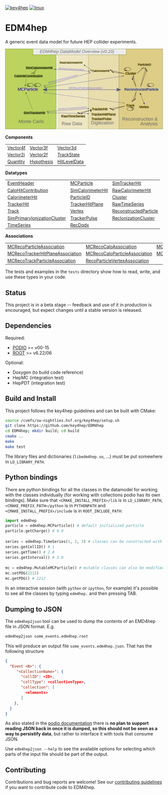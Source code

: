 
[![key4hep](https://github.com/key4hep/EDM4hep/workflows/key4hep_linux/badge.svg)](https://github.com/key4hep/EDM4hep/actions/workflows/key4hep_linux.yml)
[![linux](https://github.com/key4hep/EDM4hep/actions/workflows/lcg_linux_with_podio.yml/badge.svg)](https://github.com/key4hep/EDM4hep/actions/workflows/lcg_linux_with_podio.yml)
# EDM4hep


A generic event data model for future HEP collider experiments.

![](doc/edm4hep_diagram.svg)

**Components**

| | | |
|-|-|-|
| [Vector4f](https://github.com/key4hep/EDM4hep/blob/main/edm4hep.yaml#L9)       | [Vector3f](https://github.com/key4hep/EDM4hep/blob/main/edm4hep.yaml#L26)  | [Vector3d](https://github.com/key4hep/EDM4hep/blob/main/edm4hep.yaml#L41)    |
| [Vector2i](https://github.com/key4hep/EDM4hep/blob/main/edm4hep.yaml#L60)      | [Vector2f](https://github.com/key4hep/EDM4hep/blob/main/edm4hep.yaml#L74)  | [TrackState](https://github.com/key4hep/EDM4hep/blob/main/edm4hep.yaml#L88)  |
| [Quantity](https://github.com/key4hep/EDM4hep/blob/main/edm4hep.yaml#L111)     | [Hypothesis](https://github.com/key4hep/EDM4hep/blob/main/edm4hep.yaml#L119) | [HitLevelData](https://github.com/key4hep/EDM4hep/blob/main/edm4hep.yaml#L126) |


**Datatypes**

| | | |
|-|-|-|
| [EventHeader](https://github.com/key4hep/EDM4hep/blob/main/edm4hep.yaml#L136)         | [MCParticle](https://github.com/key4hep/EDM4hep/blob/main/edm4hep.yaml#L148)        | [SimTrackerHit](https://github.com/key4hep/EDM4hep/blob/main/edm4hep.yaml#L216)         |
| [CaloHitContribution](https://github.com/key4hep/EDM4hep/blob/main/edm4hep.yaml#L258) | [SimCalorimeterHit](https://github.com/key4hep/EDM4hep/blob/main/edm4hep.yaml#L270) | [RawCalorimeterHit](https://github.com/key4hep/EDM4hep/blob/main/edm4hep.yaml#L282)     |
| [CalorimeterHit](https://github.com/key4hep/EDM4hep/blob/main/edm4hep.yaml#L291)      | [ParticleID](https://github.com/key4hep/EDM4hep/blob/main/edm4hep.yaml#L303)        | [Cluster](https://github.com/key4hep/EDM4hep/blob/main/edm4hep.yaml#L316)               |
| [TrackerHit](https://github.com/key4hep/EDM4hep/blob/main/edm4hep.yaml#L337)          | [TrackerHitPlane](https://github.com/key4hep/EDM4hep/blob/main/edm4hep.yaml#L352)   | [RawTimeSeries](https://github.com/key4hep/EDM4hep/blob/main/edm4hep.yaml#L371)                |
| [Track](https://github.com/key4hep/EDM4hep/blob/main/edm4hep.yaml#L384)               | [Vertex](https://github.com/key4hep/EDM4hep/blob/main/edm4hep.yaml#L403)            | [ReconstructedParticle](https://github.com/key4hep/EDM4hep/blob/main/edm4hep.yaml#L420) |
| [SimPrimaryIonizationCluster](https://github.com/key4hep/EDM4hep/blob/main/edm4hep.yaml#L528) | [TrackerPulse](https://github.com/key4hep/EDM4hep/blob/main/edm4hep.yaml#L562) | [RecIonizationCluster](https://github.com/key4hep/EDM4hep/blob/main/edm4hep.yaml#L575) |
| [TimeSeries](https://github.com/key4hep/EDM4hep/blob/main/edm4hep.yaml#L586) | [RecDqdx](https://github.com/key4hep/EDM4hep/blob/main/edm4hep.yaml#L598) |                                                                                          |

**Associations**

| | | |
|-|-|-|
| [MCRecoParticleAssociation](https://github.com/key4hep/EDM4hep/blob/main/edm4hep.yaml#L454)        | [MCRecoCaloAssociation](https://github.com/key4hep/EDM4hep/blob/main/edm4hep.yaml#L463)         | [MCRecoTrackerAssociation](https://github.com/key4hep/EDM4hep/blob/main/edm4hep.yaml#L472)         |
| [MCRecoTrackerHitPlaneAssociation](https://github.com/key4hep/EDM4hep/blob/main/edm4hep.yaml#L481) | [MCRecoCaloParticleAssociation](https://github.com/key4hep/EDM4hep/blob/main/edm4hep.yaml#L490) | [MCRecoClusterParticleAssociation](https://github.com/key4hep/EDM4hep/blob/main/edm4hep.yaml#L499) |
| [MCRecoTrackParticleAssociation](https://github.com/key4hep/EDM4hep/blob/main/edm4hep.yaml#L508)   | [RecoParticleVertexAssociation](https://github.com/key4hep/EDM4hep/blob/main/edm4hep.yaml#L517) |                                                                                                      |

The tests and examples in the `tests` directory show how to read, write, and use these types in your code.


## Status

This project is in a beta stage -- feedback and use of it in production is encouraged, but expect changes until a stable version is released.

## Dependencies

Required:

* [PODIO](https://github.com/AIDASoft/podio) >= v00-15
* [ROOT](https://github.com/root-project/root) >= v6.22/06

Optional:

* Doxygen (to build code reference)
* HepMC (integration test)
* HepPDT (integration test)

## Build and Install

This project follows the key4hep guidelines and can be built with CMake:

```sh
source /cvmfs/sw-nightlies.hsf.org/key4hep/setup.sh
git clone https://github.com/key4hep/EDM4hep
cd EDM4hep; mkdir build; cd build
cmake ..
make
make test
```

The library files and dictionaries (`libedm4hep.so`, ...) must be put somewhere in `LD_LIBRARY_PATH`.

## Python bindings
There are python bindings for all the classes in the datamodel for working with
the classes individually (for working with collections podio has its own
bindings). Make sure that `<CMAKE_INSTALL_PREFIX>/lib` is in `LD_LIBRARY_PATH`,
`<CMAKE_PREFIX_PATH>/python` is in `PYTHONPATH` and `<CMAKE_INSTALL_PREFIX>/include` is in `ROOT_INCLUDE_PATH`:
```python
import edm4hep
particle = edm4hep.MCParticle() # default initialized particle
particle.getCharge() # 0.0

series = edm4hep.TimeSeries(1, 2, 3) # classes can be constructed with non-default parameters
series.getCellID() # 1
series.getTime() # 2.0
series.getInterval() # 3.0

mc = edm4hep.MutableMCParticle() # mutable classes can also be modified
mc.setPDG(2212)
mc.getPDG() # 2212
```

In an interactive session (with `python` or `ipython`, for example) it's
possible to see all the classes by typing `edm4hep.` and then pressing TAB.

## Dumping to JSON
The `edm4hep2json` tool can be used to dump the contents of an EMD4hep file in
JSON format. E.g.

```bash
edm4hep2json some_events.edm4hep.root
```

This will produce an output file `some_events.edm4hep.json`. That has the following structure
```json
{
  "Event <N>": {
     "<CollectionName>": {
       "collID": <ID>,
       "collType": <collectionType>,
       "collection": [
         <elements>
       ]
    },
  }
}
```

As also stated in the [podio
documentation](https://github.com/AIDASoft/podio/blob/master/doc/advanced_topics.md#dumping-json)
there is **no plan to support reading JSON back in once it is dumped, so this
should not be seen as a way to persistify data**, but rather to interface it
with tools that consume JSON.

Use `edm4hep2json --help` to see the available options for selecting which parts
of the input file should be part of the output.

## Contributing

Contributions and bug reports are welcome! See our [contributing guidelines](doc/contributing.md) if you want to contribute code to EDM4hep.
